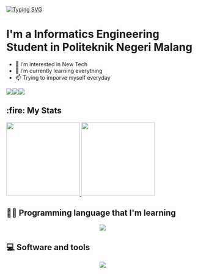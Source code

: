 [![Typing SVG](https://readme-typing-svg.herokuapp.com?color=%2336BCF7&size=25&lines=Welcome+to+my+GitHub+Profile)](https://git.io/typing-svg)<br>

# I'm a Informatics Engineering Student in Politeknik Negeri Malang

- 👀 I’m interested in New Tech
- 🌱 I’m currently learning everything 
- 📫 Trying to imporve myself everyday

<a href="https://www.github.com/rijalammar1" target="_blank" rel="noreferrer"><img
src="https://img.shields.io/github/followers/rijalammar1?logo=github&style=for-the-badge&color=3382ed&labelColor=000000" /></a><a href="https://www.twitter.com/tukangesdoger" target="_blank" rel="noreferrer"><img
src="https://img.shields.io/twitter/follow/tukangesdoger?logo=twitter&style=for-the-badge&color=3382ed&labelColor=000000"
/></a><a href="https://www.twitch.tv/hutzmanz" target="_blank" rel="noreferrer"><img
src="https://img.shields.io/twitch/status/raihanhd?logo=twitchsx&style=for-the-badge&color=3382ed&labelColor=000000&label=TWITCH+STATUS" /></a>

<h2>:fire: My Stats</h2>

<p align="left">
  <a href="https://github.com/dimasmds">
    <img height="192em" src="http://github-readme-streak-stats.herokuapp.com?user=Ionic12&theme=dark&background=000000)](https://git.io/streak-stats"/>
    <img height="192em" src="https://github-readme-stats-eight-theta.vercel.app/api/top-langs/?username=rijalammar1&layout=compact&langs_count=8&theme=dark&background=000000"/>
   </a>
</p>


## 👨‍💻 Programming language that I'm learning
<p align="center">
  <a href="https://skillicons.dev">
    <img src="https://skillicons.dev/icons?i=java,css,nodejs,php,react,html,androidstudio,flutter,py" />
  </a>
</p>


## 💻 Software and tools
<p align="center">
  <a href="https://skillicons.dev">
    <img src="https://skillicons.dev/icons?i=vscode,laravel,stackoverflow,figma" />
  </a>
</p>
